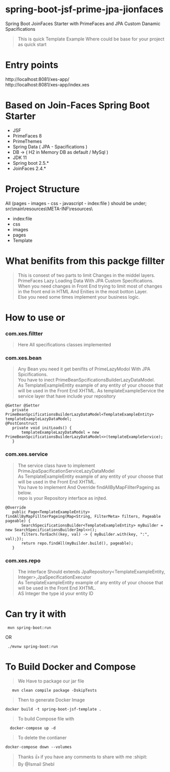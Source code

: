 # spring-boot-jsf-prime-jpa-jionfaces
Spring Boot JoinFaces Starter with PrimeFaces and JPA Custom Danamic Spacifications  
 > This is quick Template Example Where could be base for your project as quick start

# Entry points
http://localhost:8081/xes-app/  
http://localhost:8081/xes-app/index.xes  

# Based on Join-Faces Spring Boot Starter
 - JSF  
 - PrimeFaces 8
 - PrimeThemes
 - Spring Data ( JPA - Spacifications )
 - DB -> ( H2 in Memory DB as default / MySql )
 - JDK 11
 - Spring boot 2.5.*
 - JoinFaces 2.4.*

# Project Structure
All (pages - images - css - javascript - index:file ) should be under;
src\main\resources\META-INF\resources\
 - index:file
 - css
 - images
 - pages
 - Template

# What benifits from this packge fillter
 > This is consest of two parts to limit Changes in the middel layers.  
 > PrimeFaces Lazy Loading Data With JPA Custom Specifications.  
 > When you need changes in Front End trying to limit most of changes in the front end in HTML And Enities in the most botton Layer.  
 > Else you need some times implement your business logic.

# How to use or
 ###  com.xes.filtter
  > Here All specifications classes implemented
 ### com.xes.bean
 > Any Bean you need it get benifits of PrimeLazyModol With JPA Spicifications.  
 > You have to inect PrimeBeanSpcificationsBuilderLazyDataModel.  
 > As TemplateExampleEntity example of any entity of your choose that will be used in the Front End XHTML.
 > As templateExampleService the service layer that have include your repository 
 ```
 @Getter @Setter
	private PrimeBeanSpcificationsBuilderLazyDataModel<TemplateExampleEntity> templateExampleLazyDataModel;
 @PostConstruct
	private void initLoads() {
		templateExampleLazyDataModel = new PrimeBeanSpcificationsBuilderLazyDataModel<>(templateExampleService);
	}
 ```
 ### com.xes.service
 > The service class have to implement PrimeJpaSpacificationServiceLazyDataModel<TemplateExampleEntity>  
 > As TemplateExampleEntity example of any entity of your choose that will be used in the Front End XHTML.  
 > You have to implement And Override findAllByMapFillterPageing as below.  
 > repo is your Repository interface as injted.  
 ```
 @Override
	public Page<TemplateExampleEntity> findAllByMapFillterPageing(Map<String, FilterMeta> filters, Pageable pageable) {
		SearchSpecificationsBuilder<TemplateExampleEntity> myBuilder = new SearchSpecificationsBuilderImpl<>();
		filters.forEach((key, val) -> { myBuilder.with(key, ":", val);});
		return repo.findAll(myBuilder.build(), pageable);
	}
 ```

 ### com.xes.repo
 > The interface Should extends JpaRepository<TemplateExampleEntity, Integer>,JpaSpecificationExecutor<TemplateExampleEntity>  
 > As TemplateExampleEntity example of any entity of your choose that will be used in the Front End XHTML.  
 > AS Integer the type id your entity ID  


# Can try it with 
```
 mvn spring-boot:run
 ```
 OR
 ```
  ./mvnw spring-boot:run
 ```
 
 # To Build Docker and Compose
 > We Have to package our jar file
 ```
    mvn clean compile package -DskipTests
 ```
 > Then to generate Docker Image
 ```
 docker build -t spring-boot-jsf-template .
 ```
 > To build Compose file with
 ```
   docker-compose up -d
 ```
 > To delete the contianer 
 ```
 docker-compose down --volumes
 ```
 
 
 > Thanks :+1: if you have any comments to share with me :shipit:  
 > By @Ismail Shebl
